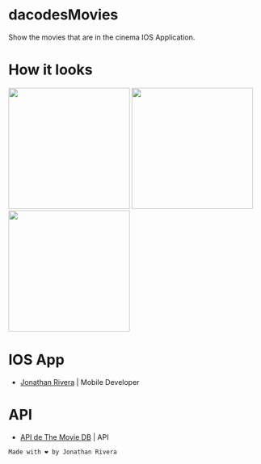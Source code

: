 # dacodesMovies

Show the movies that are in the cinema IOS Application.

# How it looks

<img width="240" alt="" src="https://user-images.githubusercontent.com/30934641/96194811-cab9ce00-0f10-11eb-8485-499c7b4da068.png?raw=true">
<img width="240" alt="" src="https://user-images.githubusercontent.com/30934641/96194820-cf7e8200-0f10-11eb-863a-c9d1089124f8.png?raw=true">
<img width="240" alt="" src="https://user-images.githubusercontent.com/30934641/96194826-d3aa9f80-0f10-11eb-83de-2e7a6156ee4a.png?raw=true">


# IOS App
 - [Jonathan Rivera](https://github.com/JonaRivera-RB) | Mobile Developer
 
 # API
 - [API de The Movie DB](https://www.themoviedb.org) | API
 

```
Made with ❤️ by Jonathan Rivera
```
